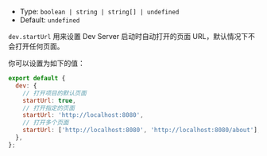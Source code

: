 - Type: `boolean | string | string[] | undefined`
- Default: `undefined`

`dev.startUrl` 用来设置 Dev Server 启动时自动打开的页面 URL，默认情况下不会打开任何页面。

你可以设置为如下的值：

```js
export default {
  dev: {
    // 打开项目的默认页面
    startUrl: true,
    // 打开指定的页面
    startUrl: 'http://localhost:8080',
    // 打开多个页面
    startUrl: ['http://localhost:8080', 'http://localhost:8080/about'],
  },
};
```
